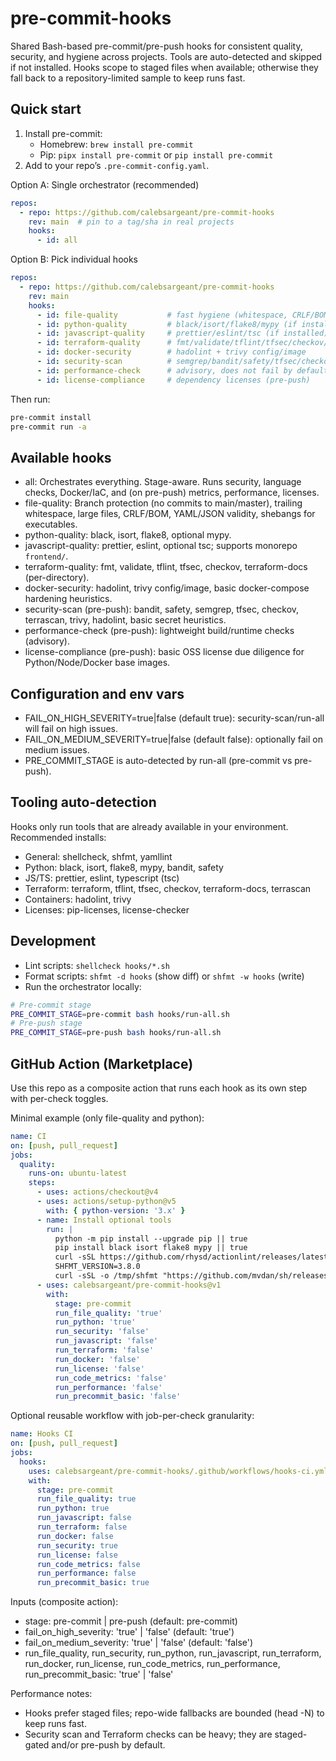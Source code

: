 # pre-commit-hooks

Shared Bash-based pre-commit/pre-push hooks for consistent quality, security, and hygiene across projects. Tools are auto-detected and skipped if not installed. Hooks scope to staged files when available; otherwise they fall back to a repository-limited sample to keep runs fast.

## Quick start

1. Install pre-commit:
   - Homebrew: `brew install pre-commit`
   - Pip: `pipx install pre-commit` or `pip install pre-commit`
2. Add to your repo’s `.pre-commit-config.yaml`.

Option A: Single orchestrator (recommended)
```yaml path=null start=null
repos:
  - repo: https://github.com/calebsargeant/pre-commit-hooks
    rev: main  # pin to a tag/sha in real projects
    hooks:
      - id: all
```

Option B: Pick individual hooks
```yaml path=null start=null
repos:
  - repo: https://github.com/calebsargeant/pre-commit-hooks
    rev: main
    hooks:
      - id: file-quality           # fast hygiene (whitespace, CRLF/BOM, YAML/JSON)
      - id: python-quality         # black/isort/flake8/mypy (if installed)
      - id: javascript-quality     # prettier/eslint/tsc (if installed)
      - id: terraform-quality      # fmt/validate/tflint/tfsec/checkov/terraform-docs
      - id: docker-security        # hadolint + trivy config/image
      - id: security-scan          # semgrep/bandit/safety/tfsec/checkov/trivy (pre-push)
      - id: performance-check      # advisory, does not fail by default (pre-push)
      - id: license-compliance     # dependency licenses (pre-push)
```

Then run:
```sh path=null start=null
pre-commit install
pre-commit run -a
```

## Available hooks
- all: Orchestrates everything. Stage-aware. Runs security, language checks, Docker/IaC, and (on pre-push) metrics, performance, licenses.
- file-quality: Branch protection (no commits to main/master), trailing whitespace, large files, CRLF/BOM, YAML/JSON validity, shebangs for executables.
- python-quality: black, isort, flake8, optional mypy.
- javascript-quality: prettier, eslint, optional tsc; supports monorepo `frontend/`.
- terraform-quality: fmt, validate, tflint, tfsec, checkov, terraform-docs (per-directory).
- docker-security: hadolint, trivy config/image, basic docker-compose hardening heuristics.
- security-scan (pre-push): bandit, safety, semgrep, tfsec, checkov, terrascan, trivy, hadolint, basic secret heuristics.
- performance-check (pre-push): lightweight build/runtime checks (advisory).
- license-compliance (pre-push): basic OSS license due diligence for Python/Node/Docker base images.

## Configuration and env vars
- FAIL_ON_HIGH_SEVERITY=true|false (default true): security-scan/run-all will fail on high issues.
- FAIL_ON_MEDIUM_SEVERITY=true|false (default false): optionally fail on medium issues.
- PRE_COMMIT_STAGE is auto-detected by run-all (pre-commit vs pre-push).

## Tooling auto-detection
Hooks only run tools that are already available in your environment. Recommended installs:
- General: shellcheck, shfmt, yamllint
- Python: black, isort, flake8, mypy, bandit, safety
- JS/TS: prettier, eslint, typescript (tsc)
- Terraform: terraform, tflint, tfsec, checkov, terraform-docs, terrascan
- Containers: hadolint, trivy
- Licenses: pip-licenses, license-checker

## Development
- Lint scripts: `shellcheck hooks/*.sh`
- Format scripts: `shfmt -d hooks` (show diff) or `shfmt -w hooks` (write)
- Run the orchestrator locally:
```sh path=null start=null
# Pre-commit stage
PRE_COMMIT_STAGE=pre-commit bash hooks/run-all.sh
# Pre-push stage
PRE_COMMIT_STAGE=pre-push bash hooks/run-all.sh
```

## GitHub Action (Marketplace)
Use this repo as a composite action that runs each hook as its own step with per-check toggles.

Minimal example (only file-quality and python):
```yaml path=null start=null
name: CI
on: [push, pull_request]
jobs:
  quality:
    runs-on: ubuntu-latest
    steps:
      - uses: actions/checkout@v4
      - uses: actions/setup-python@v5
        with: { python-version: '3.x' }
      - name: Install optional tools
        run: |
          python -m pip install --upgrade pip || true
          pip install black isort flake8 mypy || true
          curl -sSL https://github.com/rhysd/actionlint/releases/latest/download/actionlint_Linux_x86_64.tar.gz | sudo tar -xz -C /usr/local/bin actionlint || true
          SHFMT_VERSION=3.8.0
          curl -sSL -o /tmp/shfmt "https://github.com/mvdan/sh/releases/download/v${SHFMT_VERSION}/shfmt_v${SHFMT_VERSION}_linux_amd64" && sudo install -m 0755 /tmp/shfmt /usr/local/bin/shfmt || true
      - uses: calebsargeant/pre-commit-hooks@v1
        with:
          stage: pre-commit
          run_file_quality: 'true'
          run_python: 'true'
          run_security: 'false'
          run_javascript: 'false'
          run_terraform: 'false'
          run_docker: 'false'
          run_license: 'false'
          run_code_metrics: 'false'
          run_performance: 'false'
          run_precommit_basic: 'false'
```

Optional reusable workflow with job-per-check granularity:
```yaml path=null start=null
name: Hooks CI
on: [push, pull_request]
jobs:
  hooks:
    uses: calebsargeant/pre-commit-hooks/.github/workflows/hooks-ci.yml@v1
    with:
      stage: pre-commit
      run_file_quality: true
      run_python: true
      run_javascript: false
      run_terraform: false
      run_docker: false
      run_security: true
      run_license: false
      run_code_metrics: false
      run_performance: false
      run_precommit_basic: true
```

Inputs (composite action):
- stage: pre-commit | pre-push (default: pre-commit)
- fail_on_high_severity: 'true' | 'false' (default: 'true')
- fail_on_medium_severity: 'true' | 'false' (default: 'false')
- run_file_quality, run_security, run_python, run_javascript, run_terraform, run_docker, run_license, run_code_metrics, run_performance, run_precommit_basic: 'true' | 'false'

Performance notes:
- Hooks prefer staged files; repo-wide fallbacks are bounded (head -N) to keep runs fast.
- Security scan and Terraform checks can be heavy; they are staged-gated and/or pre-push by default.
